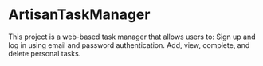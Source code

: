 # ArtisanTaskManager
This project is a web-based task manager that allows users to:  Sign up and log in using email and password authentication. Add, view, complete, and delete personal tasks.
